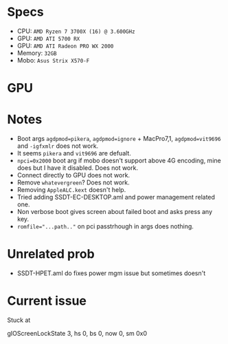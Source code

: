 # Specs
- CPU: `AMD Ryzen 7 3700X (16) @ 3.600GHz`
- GPU: `AMD ATI 5700 RX`
- GPU: `AMD ATI Radeon PRO WX 2000`
- Memory: `32GB`
- Mobo: `Asus Strix X570-F`

# GPU
# Notes
- Boot args `agdpmod=pikera`, `agdpmod=ignore` + MacPro7,1, `agdpmod=vit9696` and `-igfxmlr` does not work.
- It seems `pikera` and `vit9696` are defualt.
- `npci=0x2000` boot arg if mobo doesn't support above 4G encoding, mine does but I have it disabled. Does not work.
- Connect directly to GPU does not work.
- Remove `whatevergreen`? Does not work.
- Removing `AppleALC.kext` doesn't help.
- Tried adding SSDT-EC-DESKTOP.aml and power management related one.
- Non verbose boot gives screen about failed boot and asks press any key.
- `romfile="...path.."` on pci passtrhough in args does nothing.

# Unrelated prob
- SSDT-HPET.aml do fixes power mgm issue but sometimes doesn't

# Current issue
Stuck at

gIOScreenLockState 3, hs 0, bs 0, now 0, sm 0x0
